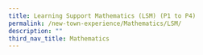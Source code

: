 ```yaml
---
title: Learning Support Mathematics (LSM) (P1 to P4)
permalink: /new-town-experience/Mathematics/LSM/
description: ""
third_nav_title: Mathematics
---
```

